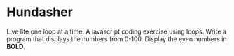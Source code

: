 # Hundasher
Live life one loop at a time. A javascript coding exercise using loops. Write a program that displays the numbers from 0-100. Display the even numbers in <strong>BOLD</strong>.
